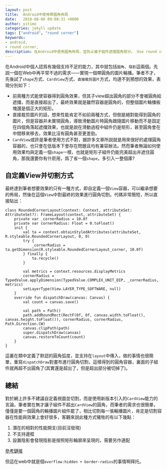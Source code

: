 ```yaml
---
layout: post
title:  Android中使用帶圓角佈局
date:   2018-08-06 09:08:31 +0800
author: yitimo
categories: jekyll update
tags: ["android", "round corner"]
keywords:
- android,
- round corner,
description: 在Android中使用圓角佈局，並防止被子組件遮擋圓角部分。 Use round corner layout in Android, and avoid conversation of child views.
---
```


在Android中個人認爲有幾個支持不足的能力，其中就包括``圓角``、``陰影``這兩個。先説一個在Web中再平常不過的需求——實現一個帶圓角的圖片輪播。筆者不才，先後試了``shape``方式、``CardView``方式、``直接裁剪圖片``方式，均達不到預想的效果，表現分別如下：

* 前兩種方式能使容器得到圓角效果，但其子view超出圓角的部分不會被圓角給遮擋，而是直接超出了，最終效果就是雖然容器是圓角的，但整個圖片輪播板塊還是個正大的矩形。
* 直接裁剪圖片的話，想來性能肯定不如前兩種方式，但倒是絕對能得到圓角的圖片，但是容器并未實現圓角，導致滑動圖片時圓角跟隨圖片移動而不是固定在四個角落起遮擋效果，也就是說在滑動過程中組件仍是矩形，甚至圓角會在中間移來移去，效果比沒有圓角甚至更差勁。
* ``CardView``或許是筆者使用方式不對，据許多文章所説就是用來很好的處理圓角容器的，也只會在低版本下會存在問題且均有兼容辦法。然而筆者無論如何使用效果均與定義一個``shape``一樣，也就是矩形子組件仍能完美超出并遮住圓角，那我還要你有什麽用，爲了省一個``shape``，多引入一整個庫?

## 自定義View并切割方式

最終達到筆者想要效果的只有一種方式，即自定義一個``View``容器，可以繼承想要的佈局，然後在這個``View``中對最終的效果進行圓角切割。代碼非常簡短，所以直接貼出：

```
class RoundedCornerLayout(context: Context, attributeSet: AttributeSet?): FrameLayout(context, attributeSet) {
    private var _cornerRadius = 10.0f
    private var cornerRadius: Float = 0.toFloat()
    init {
        val ta = context.obtainStyledAttributes(attributeSet, R.styleable.RoundedCornerLayout, 0, 0)
        try {
            _cornerRadius = ta.getDimension(R.styleable.RoundedCornerLayout_corner, 10.0f)
        } finally {
            ta.recycle()
        }

        val metrics = context.resources.displayMetrics
        cornerRadius = TypedValue.applyDimension(TypedValue.COMPLEX_UNIT_DIP, _cornerRadius, metrics)
        setLayerType(View.LAYER_TYPE_SOFTWARE, null)
    }
    override fun dispatchDraw(canvas: Canvas) {
        val count = canvas.save()

        val path = Path()
        path.addRoundRect(RectF(0f, 0f, canvas.width.toFloat(), canvas.height.toFloat()), cornerRadius, cornerRadius, Path.Direction.CW)
        canvas.clipPath(path)
        super.dispatchDraw(canvas)
        canvas.restoreToCount(count)
    }
}
```

這裏在類中定義了默認的圓角弧度，並支持在``layout``中傳入，做的事情也很簡單，重寫``dispatchDraw``對畫布進行圓角切割，這樣得到的圓角容器，裏面的子組件就再超不出圓角了(其實還是超出了，但是超出部分被切掉了)。

## 總結

對於網上許多不建議自定義視圖並切割，而是使用新版本引入的``CardView``能力的言論，筆者實在無才讓子組件不超出``CardView``的圓角，而筆者的需求也很簡單，僅僅是要一個圓角的輪播圖片組件罷了，相比切割每一張輪播圖片，肯定是切割容器在性能與效果上會好很多，客觀來説此種方式犧牲的有以下幾點：

1. 潛在的相對的性能開支(目前沒發現)
2. 不支持邊框
3. 設置陰影會發現陰影是按照矩形輪廓來呈現的，需要另作適配

[參考鏈接](https://stackoverflow.com/questions/26074784/how-to-make-a-view-in-android-with-rounded-corners)

但這在web中就是個``overflow:hidden + border-radius``的事情啊拜托。
